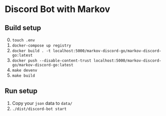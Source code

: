 # Discord Bot with Markov

## Build setup

 0. `touch .env`
 1. `docker-compose up registry`
 2. `docker build . -t localhost:5000/markov-discord-go/markov-discord-go:latest`
 3. `docker push --disable-content-trust localhost:5000/markov-discord-go/markov-discord-go:latest`
 4. `make devenv`
 5. `make build`

## Run setup

 1. Copy your `json` data to `data/`
 2. `./dist/discord-bot start`
